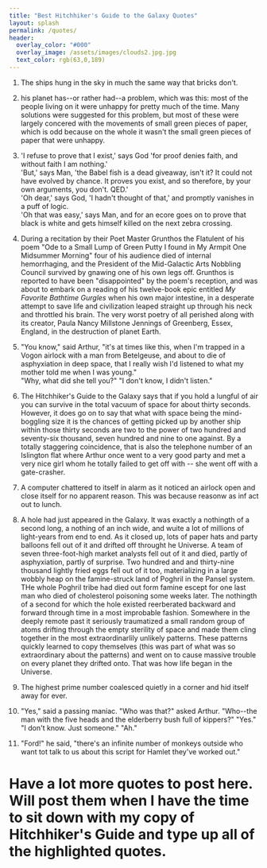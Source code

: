 ```yaml
---
title: "Best Hitchhiker's Guide to the Galaxy Quotes"
layout: splash
permalink: /quotes/
header:
  overlay_color: "#000"
  overlay_image: /assets/images/clouds2.jpg.jpg
  text_color: rgb(63,0,189)
---
```


1. The ships hung in the sky in much the same way that bricks don't.     

2. his planet has--or rather had--a problem, which was this: most of the people living on it were unhappy for pretty much of the time. Many solutions were suggested for this problem, but most of these were largely concered with the movements of small green pieces of paper, which is odd because on the whole it wasn't the small green pieces of paper that were unhappy.  

3. 'I refuse to prove that I exist,' says God 'for proof denies faith, and without faith I am nothing.'  
'But,' says Man, 'the Babel fish is a dead giveaway, isn't it? It could not have evolved by chance. It proves you exist, and so therefore, by your own arguments, you don't. QED.'  
'Oh dear,' says God, 'I hadn't thought of that,' and promptly vanishes in a puff of logic.  
'Oh that was easy,' says Man, and for an ecore goes on to prove that black is white and gets himself killed on the next zebra crossing.   


4. During a recitation by their Poet Master Grunthos the Flatulent of his poem "Ode to a Small Lump of Green Putty I found in My Armpit One Midsummer Morning" four of his audience died of internal hemorrhaging, and the President of the Mid-Galactic Arts Nobbling Council survived by gnawing one of his own legs off. Grunthos is reported to have been "disappointed" by the poem's reception, and was about to embark on a reading of his twelve-book epic entitled *My Favorite Bathtime Gurgles* when his own major intestine, in a desperate attempt to save life and civilization leaped straight up through his neck and throttled his brain. 
The very worst poetry of all perished along with its creator, Paula Nancy Millstone Jennings of Greenberg, Essex, England, in the destruction of planet Earth.   


5. "You know," said Arthur, "it's at times like this, when I'm trapped in a Vogon airlock with a man from Betelgeuse, and about to die of asphyxiation in deep space, that I really wish I'd listened to what my mother told me when I was young."  
"Why, what did she tell you?"
"I don't know, I didn't listen."

6. The Hitchhiker's Guide to the Galaxy says that if you hold a lungful of air you can survive in the total vacuum of space for about thirty seconds. However, it does go on to say that what with space being the mind-boggling size it is the chances of getting picked up by another ship within those thirty seconds are two to the power of two hundred and seventy-six thousand, seven hundred and nine to one against. By a totally staggering coincidence, that is also the telephone number of an Islington flat where Arthur once went to a very good party and met a very nice girl whom he totally failed to get off with -- she went off with a gate-crasher.   

7. A computer chattered to itself in alarm as it noticed an airlock open and close itself for no apparent reason. This was because reasonw as inf act out to lunch.   

8. A hole had just appeared in the Galaxy. It was exactly a nothingth of a second long, a nothing of an inch wide, and wuite a lot of millions of light-years from end to end. As it closed up, lots of paper hats and party balloons fell out of it and drifted off throught he Universe. A team of seven three-foot-high market analysts fell out of it and died, partly of asphyxiation, partly of surprise. Two hundred and and thirty-nine thousand lightly fried eggs fell out of it too, materializing in a large wobbly heap on the famine-struck land of Poghril in the Pansel system. THe whole Poghril tribe had died out form famine escept for one last man who died of cholesterol poisoning some weeks later. The nothingth of a second for which the hole existed reerberated backward and forward through time in a most improbable fashion. Somewhere in the deeply remote past it seriously traumatized a small random group of atoms drifting through the empty sterility of space and made them cling together in the most extraordinarlily unlikely patterns. These patterns quickly learned to copy themselves (this was part of what was so extraordinary about the patterns) and went on to cause massive trouble on every planet they drifted onto. That was how life began in the Universe.

9. The highest prime number coalesced quietly in a corner and hid itself away for ever. 

10. "Yes," said a passing maniac. "Who was that?" asked Arthur. "Who--the man with the five heads and the elderberry bush full of kippers?" "Yes." "I don't know. Just someone." "Ah."

11. "Ford!" he said, "there's an infinite number of monkeys outside who want tot talk to us about this script for Hamlet they've worked out."

# Have a lot more quotes to post here. Will post them when I have the time to sit down with my copy of Hitchhiker's Guide and type up all of the highlighted quotes.
